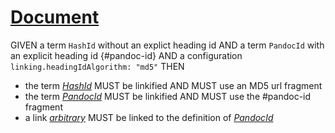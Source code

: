 # [Document](#a98d39360641768edc2f3de92e4ccbda)

GIVEN a term `HashId` without an explict heading id
AND a term `PandocId` with an explicit heading id {#pandoc-id}
AND a configuration `linking.headingIdAlgorithm: "md5"`
THEN

*   the term *[HashId][1]* MUST be linkified AND MUST use an MD5 url fragment
*   the term *[PandocId][2]* MUST be linkified AND MUST use the #pandoc-id fragment
*   a link *[arbitrary][3]* MUST be linked to the definition of *[PandocId][2]*

[1]: ./glossary.md#fca655472ff237c3473c7a07cb6529fb "A term which expects an id hash to be generated."

[2]: ./glossary.md#pandoc-id "A term with a custom pandoc-id"

[3]: ./glossary.md#pandoc-id
